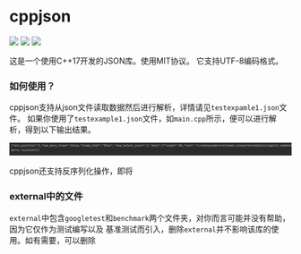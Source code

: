 # cppjson
![](https://img.shields.io/github/license/mashape/apistatus) ![](https://img.shields.io/github/stars/coderhare/cppjson?style=social) ![](https://img.shields.io/powershellgallery/p/DNS.1.1.1.1)

这是一个使用C++17开发的JSON库。使用MIT协议。
它支持UTF-8编码格式。

### 如何使用？
cppjson支持从json文件读取数据然后进行解析，详情请见`testexpamle1.json`文件。
如果你使用了`testexample1.json`文件，如`main.cpp`所示，便可以进行解析，得到以下输出结果。

![image](cpp_json/images/文件读取序列化.png)

cppjson还支持反序列化操作，即将

### external中的文件
`external`中包含`googletest`和`benchmark`两个文件夹，对你而言可能并没有帮助，因为它仅作为测试编写以及
基准测试而引入，删除`external`并不影响该库的使用。如有需要，可以删除

